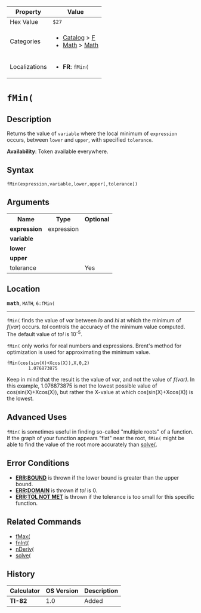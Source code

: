 | Property      | Value |
|---------------|-------|
| Hex Value     | `$27`|
| Categories    | <ul><li>[Catalog](<../categories/Catalog.md>) > [F](<../categories/Catalog.md#F>)</li><li>[Math](<../categories/Math.md>) > [Math](<../categories/Math.md#Math>)</li></ul> |
| Localizations | <ul><li><b>FR</b>: `fMin(`</li></ul> |

# `fMin(`

## Description
Returns the value of `variable` where the local minimum of `expression` occurs, between `lower` and `upper`, with specified `tolerance`.


<b>Availability</b>: Token available everywhere.

## Syntax
`fMin(expression,variable,lower,upper[,tolerance])`

## Arguments
<table>
<tr><th>Name</th><th>Type</th><th>Optional</th></tr>

<tr><td><b>expression</b></td><td>expression</td><td></td></tr>

<tr><td><b>variable</b></td><td></td><td></td></tr>

<tr><td><b>lower</b></td><td></td><td></td></tr>

<tr><td><b>upper</b></td><td></td><td></td></tr>

<tr><td>tolerance</td><td></td><td>Yes</td></tr>

</table>

## Location
<tt><kbd><b>math</b></kbd></tt>, `MATH`, `6:fMin(`
<hr>

`fMin(` finds the value of _var_ between _lo_ and _hi_ at which the minimum of _f_(_var_) occurs. _tol_ controls the accuracy of the minimum value computed. The default value of _tol_ is 10<sup>-5</sup>.

`fMin(` only works for real numbers and expressions. Brent's method for optimization is used for approximating the minimum value.

```ti-basic
fMin(cos(sin(X)+Xcos(X)),X,0,2)
        1.076873875
```

Keep in mind that the result is the value of _var_, and not the value of _f(var)_. In this example, 1.076873875 is not the lowest possible value of cos(sin(X)+Xcos(X)), but rather the X-value at which cos(sin(X)+Xcos(X)) is the lowest.

## Advanced Uses

`fMin(` is sometimes useful in finding so-called "multiple roots" of a function. If the graph of your function appears "flat" near the root, `fMin(` might be able to find the value of the root more accurately than [solve(](/solve).

## Error Conditions

*   **[ERR:BOUND](/errors#bound)** is thrown if the lower bound is greater than the upper bound.
*   **[ERR:DOMAIN](/errors#domain)** is thrown if _tol_ is 0.
*   **[ERR:TOL NOT MET](/errors#tolnotmet)** is thrown if the tolerance is too small for this specific function.

## Related Commands

*   [fMax(](/fmax)
*   [fnInt(](/fnint)
*   [nDeriv(](/nderiv)
*   [solve(](/solve)

## History
| Calculator | OS Version | Description |
|------------|------------|-------------|
| <b>TI-82</b> | 1.0 | Added |



